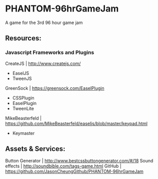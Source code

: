 # PHANTOM-96hrGameJam
A game for the 3rd 96 hour game jam

## Resources:
### Javascript Frameworks and Plugins
CreateJS | http://www.createjs.com/
- EaselJS
- TweenJS	

GreenSock | https://greensock.com/EaselPlugin
- CSSPlugin
- EaselPlugin
- TweenLite

MikeBeasterfeld | https://github.com/MikeBeasterfeld/easeljs/blob/master/keypad.html
- Keymaster

## Assets & Services:
Button Generator | http://www.bestcssbuttongenerator.com/#/18
Sound effects | http://soundbible.com/tags-game.html
GitHub | https://github.com/JasonCheungGithub/PHANTOM-96hrGameJam